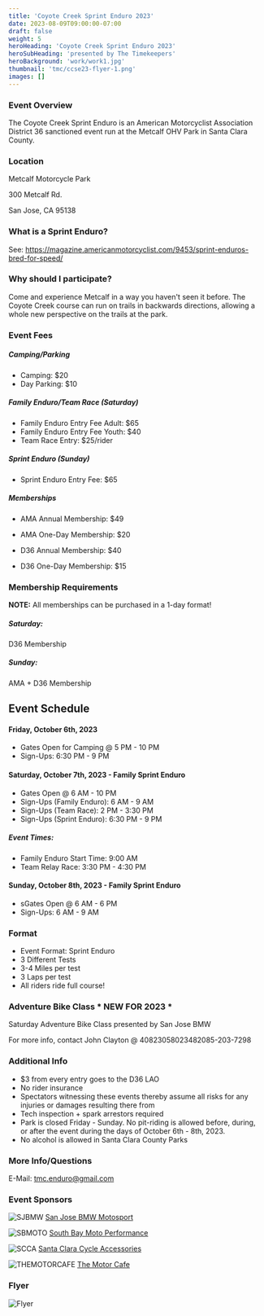 ```yaml
---
title: 'Coyote Creek Sprint Enduro 2023'
date: 2023-08-09T09:00:00-07:00
draft: false
weight: 5
heroHeading: 'Coyote Creek Sprint Enduro 2023'
heroSubHeading: 'presented by The Timekeepers'
heroBackground: 'work/work1.jpg'
thumbnail: 'tmc/ccse23-flyer-1.png'
images: []
---
```


### Event Overview

The Coyote Creek Sprint Enduro is an American Motorcyclist Association District 36 sanctioned event run at the Metcalf OHV Park in Santa Clara County.

### Location

Metcalf Motorcycle Park

300 Metcalf Rd.

San Jose, CA 95138

### What is a Sprint Enduro?

See: https://magazine.americanmotorcyclist.com/9453/sprint-enduros-bred-for-speed/

### Why should I participate?

Come and experience Metcalf in a way you haven't seen it before. The Coyote Creek course can run on trails in backwards directions, allowing a whole new perspective on the trails at the park. 

### Event Fees

##### Camping/Parking
* Camping: $20
* Day Parking: $10

##### Family Enduro/Team Race (Saturday)
* Family Enduro Entry Fee Adult: $65
* Family Enduro Entry Fee Youth: $40
* Team Race Entry: $25/rider

##### Sprint Enduro (Sunday) 
* Sprint Enduro Entry Fee: $65

##### Memberships
* AMA Annual Membership: $49
* AMA One-Day Membership: $20

* D36 Annual Membership: $40
* D36 One-Day Membership: $15


### Membership Requirements

**NOTE:** All memberships can be purchased in a 1-day format!

##### Saturday:
D36 Membership

##### Sunday:
AMA + D36 Membership

## Event Schedule

#### Friday, October 6th, 2023

* Gates Open for Camping @ 5 PM - 10 PM
* Sign-Ups: 6:30 PM - 9 PM

#### Saturday, October 7th, 2023 - Family Sprint Enduro

* Gates Open @ 6 AM - 10 PM
* Sign-Ups (Family Enduro): 6 AM - 9 AM
* Sign-Ups (Team Race): 2 PM - 3:30 PM
* Sign-Ups (Sprint Enduro): 6:30 PM - 9 PM

##### Event Times:
* Family Enduro Start Time: 9:00 AM
* Team Relay Race: 3:30 PM - 4:30 PM

#### Sunday, October 8th, 2023 - Family Sprint Enduro

* sGates Open @ 6 AM - 6 PM
* Sign-Ups: 6 AM - 9 AM

### Format

* Event Format: Sprint Enduro
* 3 Different Tests
* 3-4 Miles per test
* 3 Laps per test
* All riders ride full course!

### Adventure Bike Class * NEW FOR 2023 *

Saturday Adventure Bike Class presented by San Jose BMW 

For more info, contact John Clayton @ 408<span id = 'nonum'>23058023482085</span>-203-7298

### Additional Info

* $3 from every entry goes to the D36 LAO
* No rider insurance
* Spectators witnessing these events thereby assume all risks for any injuries or damages resulting there from
* Tech inspection + spark arrestors required
* Park is closed Friday - Sunday. No pit-riding is allowed before, during, or after the event during the days of October 6th - 8th, 2023.
* No alcohol is allowed in Santa Clara County Parks

### More Info/Questions

E-Mail: tmc.enduro@gmail.com

### Event Sponsors

![SJBMW](/sponsors/sjbmw.png)
[San Jose BMW Motosport](https://www.sjbmw.com/)

![SBMOTO](/sponsors/sbmoto.png)
[South Bay Moto Performance](https://sbmotoperformance.com/)

![SCCA](/sponsors/scca.jpg)
[Santa Clara Cycle Accessories](https://santaclaracycle.com/) 

![THEMOTORCAFE](/sponsors/themotorcafe.png)
[The Motor Cafe](https://www.themotorcafe.com/)



### Flyer 
![Flyer](/tmc/ccse23-flyer-1.png)
